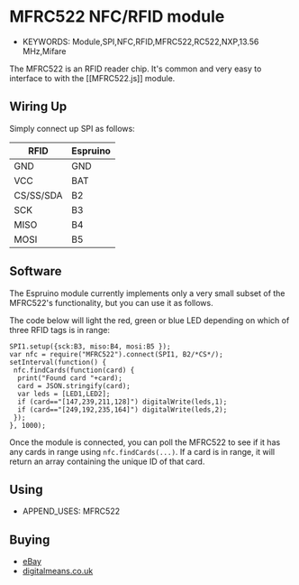 <!--- Copyright (c) 2015 Gordon Williams, Pur3 Ltd. See the file LICENSE for copying permission. -->
MFRC522 NFC/RFID module
==================

* KEYWORDS: Module,SPI,NFC,RFID,MFRC522,RC522,NXP,13.56 MHz,Mifare

The MFRC522 is an RFID reader chip. It's common and very easy to interface to with the [[MFRC522.js]] module.


Wiring Up
--------

Simply connect up SPI as follows:

| RFID | Espruino |
|------|----------|
| GND | GND |
| VCC | BAT |
| CS/SS/SDA | B2 |
| SCK | B3 |
| MISO | B4 |
| MOSI | B5 |

Software
-------

The Espruino module currently implements only a very small subset of the MFRC522's functionality, but you can use it as follows.

The code below will light the red, green or blue LED depending on which of three RFID tags is in range:

```
SPI1.setup({sck:B3, miso:B4, mosi:B5 });
var nfc = require("MFRC522").connect(SPI1, B2/*CS*/);
setInterval(function() {
 nfc.findCards(function(card) {
  print("Found card "+card);
  card = JSON.stringify(card);
  var leds = [LED1,LED2];
  if (card=="[147,239,211,128]") digitalWrite(leds,1);
  if (card=="[249,192,235,164]") digitalWrite(leds,2);
 });
}, 1000);
```

Once the module is connected, you can poll the MFRC522 to see if it has any cards in range using `nfc.findCards(...)`. If a card is in range, it will return an array containing the unique ID of that card.


Using 
-----

* APPEND_USES: MFRC522

Buying
-----

* [eBay](http://www.ebay.co.uk/sch/i.html?_nkw=MFRC522)
* [digitalmeans.co.uk](https://digitalmeans.co.uk/shop/index.php?route=product/search&tag=MFRC522)
